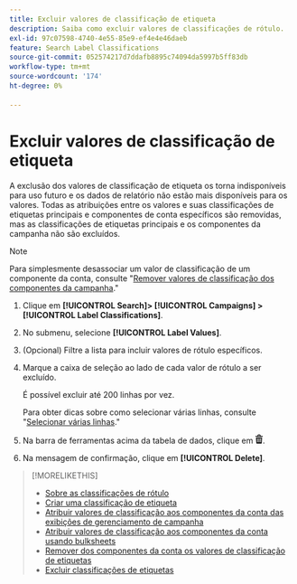 ```yaml
---
title: Excluir valores de classificação de etiqueta
description: Saiba como excluir valores de classificações de rótulo.
exl-id: 97c07598-4740-4e55-85e9-ef4e4e46daeb
feature: Search Label Classifications
source-git-commit: 052574217d7ddafb8895c74094da5997b5ff83db
workflow-type: tm+mt
source-wordcount: '174'
ht-degree: 0%

---
```


# Excluir valores de classificação de etiqueta

A exclusão dos valores de classificação de etiqueta os torna indisponíveis para uso futuro e os dados de relatório não estão mais disponíveis para os valores. Todas as atribuições entre os valores e suas classificações de etiquetas principais e componentes de conta específicos são removidas, mas as classificações de etiquetas principais e os componentes da campanha não são excluídos.

>[!NOTE]
>
>Para simplesmente desassociar um valor de classificação de um componente da conta, consulte &quot;[Remover valores de classificação dos componentes da campanha](classification-values-remove.md).&quot;

1. Clique em **[!UICONTROL Search]> [!UICONTROL Campaigns] >[!UICONTROL Label Classifications]**.

1. No submenu, selecione **[!UICONTROL Label Values]**.

1. (Opcional) Filtre a lista para incluir valores de rótulo específicos.

1. Marque a caixa de seleção ao lado de cada valor de rótulo a ser excluído.

   É possível excluir até 200 linhas por vez.

   Para obter dicas sobre como selecionar várias linhas, consulte &quot;[Selecionar várias linhas](/help/search-social-commerce/common-tasks/navigation-editing-selection/multiple-rows-select.md).&quot;

1. Na barra de ferramentas acima da tabela de dados, clique em ![Excluir](/help/search-social-commerce/assets/delete.png "Excluir").

1. Na mensagem de confirmação, clique em **[!UICONTROL Delete]**.

>[!MORELIKETHIS]
>
>* [Sobre as classificações de rótulo](classification-about.md)
>* [Criar uma classificação de etiqueta](classification-create.md)
>* [Atribuir valores de classificação aos componentes da conta das exibições de gerenciamento de campanha](classification-values-assign-campaign-management.md)
>* [Atribuir valores de classificação aos componentes da conta usando bulksheets](classification-values-assign-bulksheets.md)
>* [Remover dos componentes da conta os valores de classificação de etiquetas](classification-values-remove.md)
>* [Excluir classificações de etiquetas](classification-delete.md)
